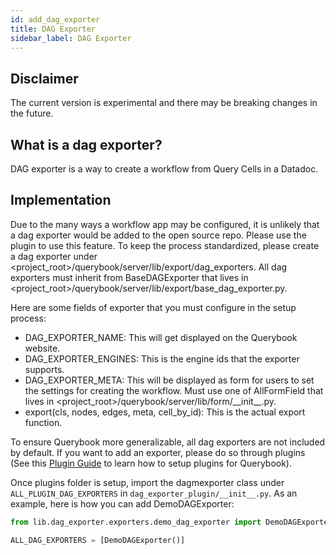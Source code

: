 ```yaml
---
id: add_dag_exporter
title: DAG Exporter
sidebar_label: DAG Exporter
---
```


## Disclaimer

The current version is experimental and there may be breaking changes in the future.

## What is a dag exporter?

DAG exporter is a way to create a workflow from Query Cells in a Datadoc.

## Implementation

Due to the many ways a workflow app may be configured, it is unlikely that a dag exporter would be added to the open source repo. Please use the plugin to use this feature. To keep the process standardized, please create a dag exporter under <project_root>/querybook/server/lib/export/dag_exporters. All dag exporters must inherit from BaseDAGExporter that lives in <project_root>/querybook/server/lib/export/base_dag_exporter.py.

Here are some fields of exporter that you must configure in the setup process:

-   DAG_EXPORTER_NAME: This will get displayed on the Querybook website.
-   DAG_EXPORTER_ENGINES: This is the engine ids that the exporter supports.
-   DAG_EXPORTER_META: This will be displayed as form for users to set the settings for creating the workflow. Must use one of AllFormField that lives in <project_root>/querybook/server/lib/form/\_\_init\_\_.py.
-   export(cls, nodes, edges, meta, cell_by_id): This is the actual export function.

To ensure Querybook more generalizable, all dag exporters are not included by default. If you want to add an exporter, please do so through plugins (See this [Plugin Guide](plugins.md) to learn how to setup plugins for Querybook).

Once plugins folder is setup, import the dagmexporter class under `ALL_PLUGIN_DAG_EXPORTERS` in `dag_exporter_plugin/__init__.py`. As an example, here is how you can add DemoDAGExporter:

```python
from lib.dag_exporter.exporters.demo_dag_exporter import DemoDAGExporter

ALL_DAG_EXPORTERS = [DemoDAGExporter()]

```
